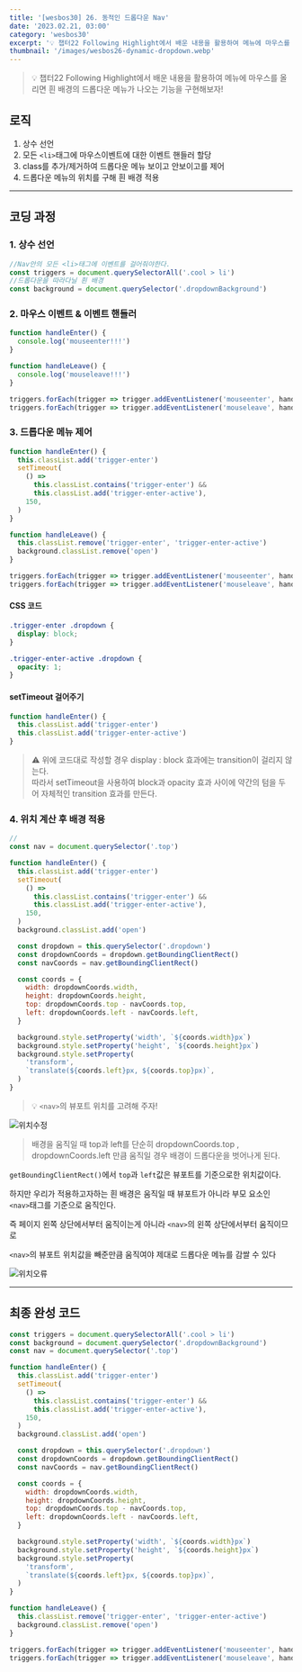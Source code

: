 ```yaml
---
title: '[wesbos30] 26. 동적인 드롭다운 Nav'
date: '2023.02.21, 03:00'
category: 'wesbos30'
excerpt: '💡 챕터22 Following Highlight에서 배운 내용을 활용하여 메뉴에 마우스를 올리면 흰 배경의 드롭다운 메뉴가 나오는 기능을 구현해보자!'
thumbnail: '/images/wesbos26-dynamic-dropdown.webp'
---
```


> 💡 챕터22 Following Highlight에서 배운 내용을 활용하여 메뉴에 마우스를 올리면 흰 배경의 드롭다운 메뉴가 나오는 기능을 구현해보자!

## 로직

1. 상수 선언
2. 모든 `<li>`태그에 마우스이벤트에 대한 이벤트 핸들러 할당
3. class를 추가/제거하여 드롭다운 메뉴 보이고 안보이고를 제어
4. 드롭다운 메뉴의 위치를 구해 흰 배경 적용

---

## 코딩 과정

### **1. 상수 선언**

```jsx
//Nav안의 모든 <li>태그에 이벤트를 걸어줘야한다.
const triggers = document.querySelectorAll('.cool > li')
//드롭다운을 따라다닐 흰 배경
const background = document.querySelector('.dropdownBackground')
```

### **2. 마우스 이벤트 & 이벤트 핸들러**

```jsx
function handleEnter() {
  console.log('mouseenter!!!')
}

function handleLeave() {
  console.log('mouseleave!!!')
}

triggers.forEach(trigger => trigger.addEventListener('mouseenter', handleEnter))
triggers.forEach(trigger => trigger.addEventListener('mouseleave', handleLeave))
```

### **3. 드롭다운 메뉴 제어**

```jsx
function handleEnter() {
  this.classList.add('trigger-enter')
  setTimeout(
    () =>
      this.classList.contains('trigger-enter') &&
      this.classList.add('trigger-enter-active'),
    150,
  )
}

function handleLeave() {
  this.classList.remove('trigger-enter', 'trigger-enter-active')
  background.classList.remove('open')
}

triggers.forEach(trigger => trigger.addEventListener('mouseenter', handleEnter))
triggers.forEach(trigger => trigger.addEventListener('mouseleave', handleLeave))
```

#### CSS 코드

```css
.trigger-enter .dropdown {
  display: block;
}

.trigger-enter-active .dropdown {
  opacity: 1;
}
```

#### setTimeout 걸어주기

```jsx
function handleEnter() {
  this.classList.add('trigger-enter')
  this.classList.add('trigger-enter-active')
}
```

> ⚠️ 위에 코드대로 작성할 경우 display : block 효과에는 transition이 걸리지 않는다.</br>
> 따라서 setTimeout을 사용하여 block과 opacity 효과 사이에 약간의 텀을 두어 자체적인 transition 효과를 만든다.

### **4. 위치 계산 후 배경 적용**

```jsx
//
const nav = document.querySelector('.top')

function handleEnter() {
  this.classList.add('trigger-enter')
  setTimeout(
    () =>
      this.classList.contains('trigger-enter') &&
      this.classList.add('trigger-enter-active'),
    150,
  )
  background.classList.add('open')

  const dropdown = this.querySelector('.dropdown')
  const dropdownCoords = dropdown.getBoundingClientRect()
  const navCoords = nav.getBoundingClientRect()

  const coords = {
    width: dropdownCoords.width,
    height: dropdownCoords.height,
    top: dropdownCoords.top - navCoords.top,
    left: dropdownCoords.left - navCoords.left,
  }

  background.style.setProperty('width', `${coords.width}px`)
  background.style.setProperty('height', `${coords.height}px`)
  background.style.setProperty(
    'transform',
    `translate(${coords.left}px, ${coords.top}px)`,
  )
}
```

> 💡 `<nav>`의 뷰포트 위치를 고려해 주자!

![위치수정](https://user-images.githubusercontent.com/87363422/156441182-1b56f680-d668-4c83-8717-b6c5dc681e42.png)

> 배경을 움직일 때 top과 left를 단순히 dropdownCoords.top , dropdownCoords.left 만큼 움직일 경우 배경이 드롭다운을 벗어나게 된다.

`getBoundingClientRect()`에서 `top`과 `left`값은 뷰포트를 기준으로한 위치값이다.

하지만 우리가 적용하고자하는 흰 배경은 움직일 때 뷰포트가 아니라 부모 요소인 `<nav>`태그를 기준으로 움직인다.

즉 페이지 왼쪽 상단에서부터 움직이는게 아니라 `<nav>`의 왼쪽 상단에서부터 움직이므로

`<nav>`의 뷰포트 위치값을 빼준만큼 움직여야 제대로 드롭다운 메뉴를 감쌀 수 있다

![위치오류](https://user-images.githubusercontent.com/87363422/156441210-5884917a-0b2c-4079-bfbf-026c081a52fe.png)

---

## 최종 완성 코드

```jsx
const triggers = document.querySelectorAll('.cool > li')
const background = document.querySelector('.dropdownBackground')
const nav = document.querySelector('.top')

function handleEnter() {
  this.classList.add('trigger-enter')
  setTimeout(
    () =>
      this.classList.contains('trigger-enter') &&
      this.classList.add('trigger-enter-active'),
    150,
  )
  background.classList.add('open')

  const dropdown = this.querySelector('.dropdown')
  const dropdownCoords = dropdown.getBoundingClientRect()
  const navCoords = nav.getBoundingClientRect()

  const coords = {
    width: dropdownCoords.width,
    height: dropdownCoords.height,
    top: dropdownCoords.top - navCoords.top,
    left: dropdownCoords.left - navCoords.left,
  }

  background.style.setProperty('width', `${coords.width}px`)
  background.style.setProperty('height', `${coords.height}px`)
  background.style.setProperty(
    'transform',
    `translate(${coords.left}px, ${coords.top}px)`,
  )
}

function handleLeave() {
  this.classList.remove('trigger-enter', 'trigger-enter-active')
  background.classList.remove('open')
}

triggers.forEach(trigger => trigger.addEventListener('mouseenter', handleEnter))
triggers.forEach(trigger => trigger.addEventListener('mouseleave', handleLeave))
```
